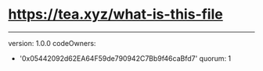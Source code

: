 # https://tea.xyz/what-is-this-file
---
version: 1.0.0
codeOwners:
  - '0x05442092d62EA64F59de790942C7Bb9f46caBfd7'
quorum: 1
